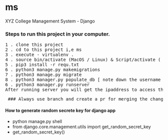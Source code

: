 # ms
XYZ College Management System - Django

### Steps to run this project in your computer.
<pre>
1 . clone this project
2 . cd to this project i,e ms
3 . execute - virtualenv .
4 . source bin/activate (MacOS / Linux) & Script/activate ( Windows )
5 . pip3 install -r requ.txt
6 . python3 manage.py makemigrations
7 . python3 manage.py migrate
8 . python3 manager.py populate_db [ note down the username password which will generate]
6 . python3 manager.py runserver
After running server you will get the ipaddress to access this project.
</pre>

<pre>
 ### Always use branch and create a pr for merging the changes
</pre>

#### How to generate random secrete key for django app
- python manage.py shell
- from django.core.management.utils import get_random_secret_key
- get_random_secret_key()
